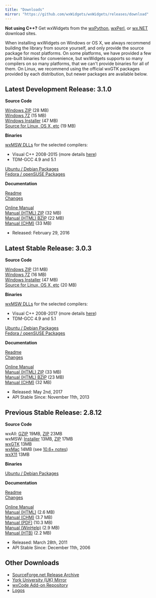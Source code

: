 ```yaml
---
title: "Downloads"
mirror: "https://github.com/wxWidgets/wxWidgets/releases/download"
---
```


<div class="alert alert-info">
  <strong>Not using C++?</strong>
  Get wxWidgets from the
  <a href="http://wxpython.org/download.php" class="alert-link" target="_new">wxPython</a>,
  <a href="http://wxperl.eu/download.html" class="alert-link" target="_new">wxPerl</a>, or
  <a href="http://wxnet.sourceforge.net/binary.html" class="alert-link" target="_new">wx.NET</a>
  download sites.
</div>

When installing wxWidgets on Windows or OS X, we always recommend building the
library from source yourself, and only provide the source package for most
platforms. On some platforms, we have provided a few pre-built binaries for
convenience, but wxWidgets supports so many compilers on so many platforms,
that we can't provide binaries for all of them. On Linux, we recommend using
the official wxGTK packages provided by each distribution, but newer packages
are available below.


## Latest Development Release: 3.1.0

<div class="row">
  <div class="col-sm-6">
    <div class="well well-small">
      <p><strong>Source Code</strong></p>
      <a href="{{ page.mirror }}/v3.1.0/wxWidgets-3.1.0.zip">Windows ZIP</a> (28 MB)<br>
      <a href="{{ page.mirror }}/v3.1.0/wxWidgets-3.1.0.7z">Windows 7Z</a> (15 MB)<br>
      <a href="{{ page.mirror }}/v3.1.0/wxMSW-3.1.0-Setup.exe">Windows Installer</a> (47 MB)<br>
      <a href="{{ page.mirror }}/v3.1.0/wxWidgets-3.1.0.tar.bz2">Source for Linux, OS X, etc</a> (19 MB)<br>
      <p></p>
      <p><strong>Binaries</strong></p>
      <a href="https://github.com/wxWidgets/wxWidgets/releases/tag/v3.1.0">wxMSW DLLs</a> for the selected compilers:
      <ul>
        <li>Visual C++ 2008-2015 (more details <a href="http://wxwidgets.blogspot.com/2012/08/how-to-use-294-wxmsw-binaries.html">here</a>)</li>
        <li>TDM-GCC 4.9 and 5.1</li>
      </ul>
      <a href="http://codelite.org/LiteEditor/WxWidgets31Binaries#toc2" target="_new">Ubuntu / Debian Packages</a><br>
      <a href="http://codelite.org/LiteEditor/WxWidgets31Binaries#toc3" target="_new">Fedora / openSUSE Packages</a>
    </div>
  </div>
  <div class="col-sm-6">
    <div class="well well-small">
      <p><strong>Documentation</strong></p>
      <a href="https://github.com/wxWidgets/wxWidgets/blob/v3.1.0/docs/readme.txt">Readme</a><br>
      <a href="https://github.com/wxWidgets/wxWidgets/blob/v3.1.0/docs/changes.txt">Changes</a><br>
      <p></p>
      <a href="http://docs.wxwidgets.org/3.1.0/">Online Manual</a><br>
      <a href="{{ page.mirror }}/v3.1.0/wxWidgets-3.1.0-docs-html.zip">Manual (HTML) ZIP</a> (32 MB)<br>
      <a href="{{ page.mirror }}/v3.1.0/wxWidgets-3.1.0-docs-html.tar.bz2">Manual (HTML) BZIP</a> (22 MB)<br>
      <a href="{{ page.mirror }}/v3.1.0/wxWidgets-3.1.0-docs-chm.zip">Manual (CHM)</a> (33 MB)
    </div>
  </div>
</div>

* Released: February 29, 2016

## Latest Stable Release: 3.0.3

<div class="row">
  <div class="col-sm-6">
    <div class="well well-small">
      <p><strong>Source Code</strong></p>
      <a href="{{ page.mirror }}/v3.0.3/wxWidgets-3.0.3.zip">Windows ZIP</a> (31 MB)<br>
      <a href="{{ page.mirror }}/v3.0.3/wxWidgets-3.0.3.7z">Windows 7Z</a> (16 MB)<br>
      <a href="{{ page.mirror }}/v3.0.3/wxMSW-3.0.3-Setup.exe">Windows Installer</a> (47 MB)<br>
      <a href="{{ page.mirror }}/v3.0.3/wxWidgets-3.0.3.tar.bz2">Source for Linux, OS X, etc</a> (20 MB)<br>
      <p></p>
      <p><strong>Binaries</strong></p>
      <a href="https://github.com/wxWidgets/wxWidgets/releases/tag/v3.0.3">wxMSW DLLs</a> for the selected compilers:
      <ul>
        <li>Visual C++ 2008-2017 (more details <a href="http://wxwidgets.blogspot.com/2012/08/how-to-use-294-wxmsw-binaries.html">here</a>)</li>
        <li>TDM-GCC 4.9 and 5.1</li>
      </ul>
      <a href="http://codelite.org/LiteEditor/WxWidgets30Binaries#toc2" target="_new">Ubuntu / Debian Packages</a><br>
      <a href="http://codelite.org/LiteEditor/WxWidgets30Binaries#toc3" target="_new">Fedora / openSUSE Packages</a>
    </div>
  </div>
  <div class="col-sm-6">
    <div class="well well-small">
      <p><strong>Documentation</strong></p>
      <a href="https://github.com/wxWidgets/wxWidgets/blob/v3.0.3/docs/readme.txt">Readme</a><br>
      <a href="https://github.com/wxWidgets/wxWidgets/blob/v3.0.3/docs/changes.txt#L583-L632">Changes</a><br>
      <p></p>
      <a href="http://docs.wxwidgets.org/3.0.3/">Online Manual</a><br>
      <a href="{{ page.mirror }}/v3.0.3/wxWidgets-3.0.3-docs-html.zip">Manual (HTML) ZIP</a> (33 MB)<br>
      <a href="{{ page.mirror }}/v3.0.3/wxWidgets-3.0.3-docs-html.tar.bz2">Manual (HTML) BZIP</a> (23 MB)<br>
      <a href="{{ page.mirror }}/v3.0.3/wxWidgets-3.0.3-docs-chm.zip">Manual (CHM)</a> (32 MB)
    </div>
  </div>
</div>

* Released: May 2nd, 2017
* API Stable Since: November 11th, 2013


## Previous Stable Release: 2.8.12

<div class="row">
  <div class="col-sm-6">
    <div class="well well-small">
      <p><strong>Source Code</strong></p>
      wxAll: <a href="{{ page.mirror }}/v2.8.12/wxWidgets-2.8.12.tar.gz">GZIP</a> 19MB, <a href="{{ page.mirror }}/v2.8.12/wxWidgets-2.8.12.zip">ZIP</a> 23MB<br>
      wxMSW: <a href="{{ page.mirror }}/v2.8.12/wxMSW-2.8.12-Setup.exe">Installer</a> 13MB, <a href="{{ page.mirror }}/v2.8.12/wxMSW-2.8.12.zip">ZIP</a> 17MB<br>
      <a href="{{ page.mirror }}/v2.8.12/wxGTK-2.8.12.tar.gz">wxGTK</a> 13MB<br>
      <a href="{{ page.mirror }}/v2.8.12/wxMac-2.8.12.tar.gz">wxMac</a> 14MB (see <a href="https://wiki.wxwidgets.org/Development:_wxMac#Building_under_10.6_Snow_Leopard">10.6+ notes</a>)<br>
      <a href="{{ page.mirror }}/v2.8.12/wxX11-2.8.12.tar.gz">wxX11</a> 13MB<br>
      <p></p>
      <p><strong>Binaries</strong></p>
      <a href="http://wiki.wxpython.org/InstallingOnUbuntuOrDebian">Ubuntu / Debian Packages</a>
    </div>
  </div>
  <div class="col-sm-6">
    <div class="well well-small">
      <p><strong>Documentation</strong></p>
      <a href="{{ page.mirror }}/v2.8.12/readme.txt">Readme</a><br>
      <a href="{{ page.mirror }}/v2.8.12/changes-2.8.12.txt">Changes</a><br>
      <p></p>
      <a href="http://docs.wxwidgets.org/2.8/">Online Manual</a><br>
      <a href="{{ page.mirror }}/v2.8.12/wxWidgets-2.8.12-HTML.zip">Manual (HTML)</a> (2.6 MB)<br>
      <a href="{{ page.mirror }}/v2.8.12/wxWidgets-2.8.12-CHM.zip">Manual (CHM)</a> (3.7 MB)<br>
      <a href="{{ page.mirror }}/v2.8.12/wxWidgets-2.8.12-PDF.zip">Manual (PDF)</a> (10.3 MB)<br>
      <a href="{{ page.mirror }}/v2.8.12/wxWidgets-2.8.12-HLP.zip">Manual (WinHelp)</a> (2.9 MB)<br>
      <a href="{{ page.mirror }}/v2.8.12/wxWidgets-2.8.12-HTB.zip">Manual (HTB)</a> (2.2 MB)
    </div>
  </div>
</div>

* Released: March 28th, 2011
* API Stable Since: December 11th, 2006



## Other Downloads

* [SourceForge.net Release Archive](https://sourceforge.net/projects/wxwindows/files/)
* [York University (UK) Mirror](http://biolpc22.york.ac.uk/pub/)
* [wxCode Add-on Repository](http://wxcode.sourceforge.net/)
* [Logos](/downloads/logos/)
